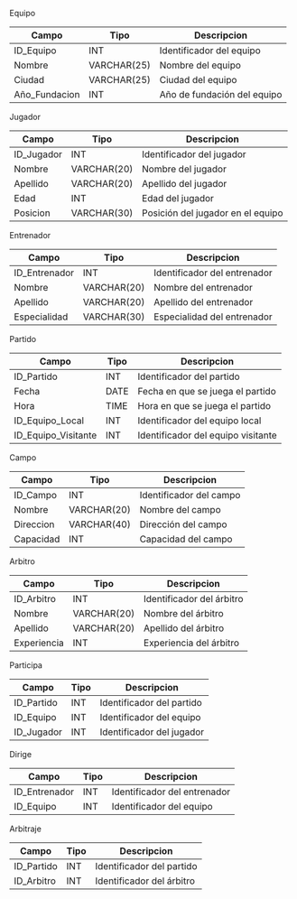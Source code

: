 
Equipo

|Campo          | Tipo           |Descripcion    |
|---------------|----------------|---------------|                   
| ID_Equipo     | INT            | Identificador del equipo |                     
| Nombre        | VARCHAR(25)    | Nombre del equipo |                    
| Ciudad        | VARCHAR(25)    | Ciudad del equipo |                     
| Año_Fundacion | INT            | Año de fundación del equipo |      


Jugador

| Campo         | Tipo           | Descripcion   | 
|---------------|----------------|---------------|
| ID_Jugador    | INT            | Identificador del jugador |                     
| Nombre        | VARCHAR(20)    | Nombre del jugador |                     
| Apellido      | VARCHAR(20)    | Apellido del jugador |                     
| Edad          | INT            | Edad del jugador |                     
| Posicion      | VARCHAR(30)    | Posición del jugador en el equipo |                     



Entrenador

| Campo         | Tipo           | Descripcion   | 
|---------------|----------------|---------------|
| ID_Entrenador | INT            | Identificador del entrenador |                     
| Nombre        | VARCHAR(20)    | Nombre del entrenador |                     
| Apellido      | VARCHAR(20)    | Apellido del entrenador |                     
| Especialidad  | VARCHAR(30)    | Especialidad del entrenador |


Partido 

| Campo         | Tipo           | Descripcion   |
|---------------|----------------|---------------|
| ID_Partido    | INT            | Identificador del partido |                     
| Fecha         | DATE           | Fecha en que se juega el partido |                     
| Hora          | TIME           | Hora en que se juega el partido |                     
| ID_Equipo_Local     | INT     | Identificador del equipo local |                     
| ID_Equipo_Visitante | INT     | Identificador del equipo visitante |                     



Campo

| Campo         | Tipo           | Descripcion   | 
|---------------|----------------|---------------|
| ID_Campo      | INT            | Identificador del campo |                     
| Nombre        | VARCHAR(20)    | Nombre del campo |                     
| Direccion     | VARCHAR(40)    | Dirección del campo |                    
| Capacidad     | INT            | Capacidad del campo |                    



Arbitro

| Campo         | Tipo           | Descripcion   | 
|---------------|----------------|---------------|
| ID_Arbitro    | INT            | Identificador del árbitro |                     
| Nombre        | VARCHAR(20)    | Nombre del árbitro |                     
| Apellido      | VARCHAR(20)    | Apellido del árbitro |                     
| Experiencia   | INT            | Experiencia del árbitro |                     


Participa

| Campo         | Tipo           | Descripcion   |
|---------------|----------------|---------------|
| ID_Partido    | INT            | Identificador del partido |                     
| ID_Equipo     | INT            | Identificador del equipo |                     
| ID_Jugador    | INT            | Identificador del jugador |                     



Dirige

| Campo         | Tipo           | Descripcion   | 
|---------------|----------------|---------------|
| ID_Entrenador | INT            | Identificador del entrenador |                     
| ID_Equipo     | INT            | Identificador del equipo |                     

Arbitraje

| Campo         | Tipo           | Descripcion   |  
|---------------|----------------|---------------|
| ID_Partido    | INT            | Identificador del partido |                    
| ID_Arbitro    | INT            | Identificador del árbitro |                     
